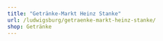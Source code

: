 ```yaml
---
title: "Getränke-Markt Heinz Stanke"
url: /ludwigsburg/getraenke-markt-heinz-stanke/
shop: Getränke
---
```

